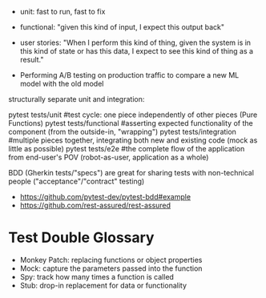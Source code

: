   - unit: fast to run, fast to fix
  - functional: "given this kind of input, I expect this output back"
  - user stories: "When I perform this kind of thing, given the system is in this kind of state or has this data, I expect to see this kind of thing as a result."
  
  - Performing A/B testing on production traffic to compare a new ML model with the old model 

structurally separate unit and integration:

  pytest tests/unit          #test cycle: one piece independently of other pieces (Pure Functions)
  pytest tests/functional    #asserting expected functionality of the component (from the outside-in, "wrapping")
  pytest tests/integration   #multiple pieces together, integrating both new and existing code (mock as little as possible)
  pytest tests/e2e           #the complete flow of the application from end-user's POV (robot-as-user, application as a whole)

BDD (Gherkin tests/"specs") are great for sharing tests with non-technical people ("acceptance"/"contract" testing)
  - https://github.com/pytest-dev/pytest-bdd#example
  - https://github.com/rest-assured/rest-assured

# Test Double Glossary
  - Monkey Patch: replacing functions or object properties
  - Mock: capture the parameters passed into the function
  - Spy: track how many times a function is called
  - Stub: drop-in replacement for data or functionality
